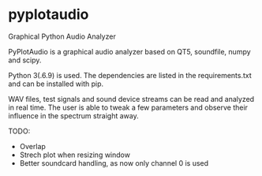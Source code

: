 # pyplotaudio
Graphical Python Audio Analyzer

PyPlotAudio is a graphical audio analyzer based on QT5, soundfile, numpy and scipy.

Python 3(.6.9) is used. The dependencies are listed in the requirements.txt and can be installed with pip.

WAV files, test signals and sound device streams can be read and analyzed in real time.
The user is able to tweak a few parameters and observe their influence in the spectrum 
straight away.

TODO:
- Overlap
- Strech plot when resizing window
- Better soundcard handling, as now only channel 0 is used
